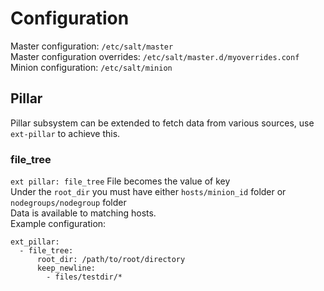 # Configuration
Master configuration: `/etc/salt/master`  
Master configuration overrides: `/etc/salt/master.d/myoverrides.conf`  
Minion configuration: `/etc/salt/minion`  

## Pillar
Pillar subsystem can be extended to fetch data from various sources, use `ext-pillar` to achieve this.  

### file_tree
`ext pillar: file_tree`
File becomes the value of key  
Under the `root_dir` you must have either `hosts/minion_id` folder or `nodegroups/nodegroup` folder  
Data is available to matching hosts.  
Example configuration:  
```
ext_pillar:
  - file_tree:
      root_dir: /path/to/root/directory
      keep_newline:
        - files/testdir/*
```